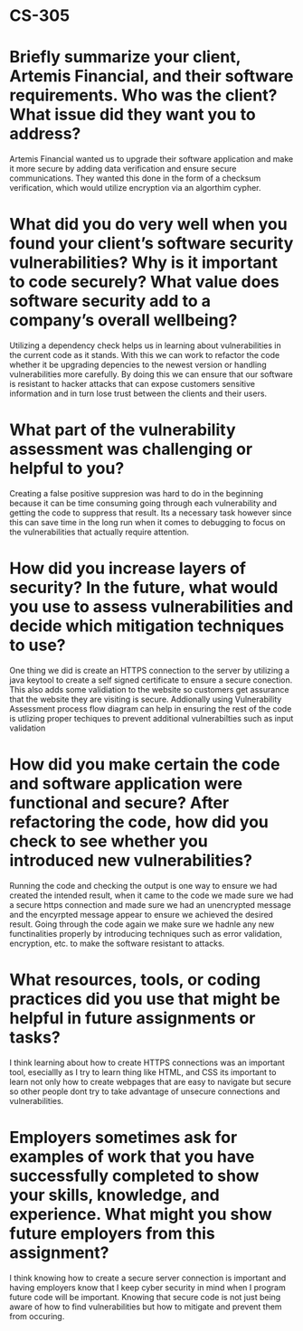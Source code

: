 # CS-305
# Briefly summarize your client, Artemis Financial, and their software requirements. Who was the client? What issue did they want you to address?

Artemis Financial wanted us to upgrade their software application and make it more secure by adding data verification and ensure secure communications. They wanted this done in the form of a checksum verification, which would utilize 
encryption via an algorthim cypher.

# What did you do very well when you found your client’s software security vulnerabilities? Why is it important to code securely? What value does software security add to a company’s overall wellbeing?

Utilizing a dependency check helps us in learning about vulnerabilities in the current code as it stands. With this we can work to refactor the code whether it be upgrading depencies to the newest version or handling vulnerabilities more carefully. 
By doing this we can ensure that our software is resistant to hacker attacks that can expose customers sensitive information and in turn lose trust between the clients and their users.

# What part of the vulnerability assessment was challenging or helpful to you?

Creating a false positive suppresion was hard to do in the beginning because it can be time consuming going through each vulnerability and getting the code to suppress that result. Its a necessary task however 
since this can save time in the long run when it comes to debugging to focus on the vulnerabilities that actually require attention.

# How did you increase layers of security? In the future, what would you use to assess vulnerabilities and decide which mitigation techniques to use?

One thing we did is create an HTTPS connection to the server by utilizing a java keytool to create a self signed certificate to ensure a secure conection. This also adds some validiation to the website so customers 
get assurance that the website they are visiting is secure. Addionally using Vulnerability Assessment process flow diagram can help in ensuring the rest of the code is utlizing proper techiques to prevent additional vulnerabilties such as input validation

# How did you make certain the code and software application were functional and secure? After refactoring the code, how did you check to see whether you introduced new vulnerabilities?

Running the code and checking the output is one way to ensure we had created the intended result, when it came to the code we made sure we had a secure https connection and made sure we had an unencrypted message and the encyrpted message appear to ensure we achieved
the desired result. Going through the code again we make sure we hadnle any new functinalities properly by introducing techniques such as error validation, encryption, etc. to make the software resistant to attacks.

# What resources, tools, or coding practices did you use that might be helpful in future assignments or tasks?

I think learning about how to create HTTPS connections was an important tool, eseciallly as I try to learn thing like HTML, and CSS its important to learn not only how to create webpages that are easy to navigate 
but secure so other people dont try to take advantage of unsecure connections and vulnerabilities.

# Employers sometimes ask for examples of work that you have successfully completed to show your skills, knowledge, and experience. What might you show future employers from this assignment?

I think knowing how to create a secure server connection is important and having employers know that I keep cyber security in mind when I program future code will be important. Knowing that 
secure code is not just being aware of how to find vulnerabilities but how to mitigate and prevent them from occuring.
